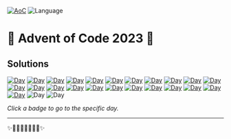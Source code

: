 <!-- Entries between SOLUTIONS and RESULTS tags are auto-generated -->

[![AoC](https://badgen.net/badge/AoC/2023/blue)](https://adventofcode.com/2023)
![Language](https://badgen.net/badge/Language/Python/blue)

# 🎄 Advent of Code 2023 🎄

## Solutions

<!--SOLUTIONS-->

[![Day](https://badgen.net/badge/01/%E2%98%85%E2%98%85/green)](1)
[![Day](https://badgen.net/badge/02/%E2%98%85%E2%98%85/green)](2)
[![Day](https://badgen.net/badge/03/%E2%98%85%E2%98%85/green)](3)
[![Day](https://badgen.net/badge/04/%E2%98%85%E2%98%85/green)](4)
[![Day](https://badgen.net/badge/05/%E2%98%85%E2%98%85/green)](5)
[![Day](https://badgen.net/badge/06/%E2%98%85%E2%98%85/green)](6)
[![Day](https://badgen.net/badge/07/%E2%98%85%E2%98%85/green)](7)
[![Day](https://badgen.net/badge/08/%E2%98%85%E2%98%85/green)](8)
[![Day](https://badgen.net/badge/09/%E2%98%85%E2%98%85/green)](9)
[![Day](https://badgen.net/badge/10/%E2%98%85%E2%98%85/green)](10)
[![Day](https://badgen.net/badge/11/%E2%98%85%E2%98%85/green)](11)
[![Day](https://badgen.net/badge/12/%E2%98%85%E2%98%85/green)](12)
[![Day](https://badgen.net/badge/13/%E2%98%85%E2%98%85/green)](13)
[![Day](https://badgen.net/badge/14/%E2%98%85%E2%98%85/green)](14)
[![Day](https://badgen.net/badge/15/%E2%98%85%E2%98%85/green)](15)
[![Day](https://badgen.net/badge/16/%E2%98%85%E2%98%85/green)](16)
[![Day](https://badgen.net/badge/17/%E2%98%85%E2%98%85/green)](17)
[![Day](https://badgen.net/badge/18/%E2%98%85%E2%98%85/green)](18)
[![Day](https://badgen.net/badge/19/%E2%98%85%E2%98%85/green)](19)
[![Day](https://badgen.net/badge/20/%E2%98%85%E2%98%85/green)](20)
[![Day](https://badgen.net/badge/21/%E2%98%85%E2%98%85/green)](21)
[![Day](https://badgen.net/badge/22/%E2%98%85%E2%98%85/green)](22)
[![Day](https://badgen.net/badge/23/%E2%98%85%E2%98%85/green)](23)
![Day](https://badgen.net/badge/24/%E2%98%86%E2%98%86/gray)
![Day](https://badgen.net/badge/25/%E2%98%86%E2%98%86/gray)

<!--/SOLUTIONS-->

_Click a badge to go to the specific day._

<!--/RESULTS-->

---

✨🎄🎁🎄🎅🎄🎁🎄✨
